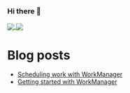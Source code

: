 ### Hi there 👋

<!--
**AlankritaShah/AlankritaShah** is a ✨ _special_ ✨ repository because its `README.md` (this file) appears on your GitHub profile.

Here are some ideas to get you started:

- 🔭 I’m currently working on ...
- 🌱 I’m currently learning ...
- 👯 I’m looking to collaborate on ...
- 🤔 I’m looking for help with ...
- 💬 Ask me about ...
- 📫 How to reach me: ...
- 😄 Pronouns: ...
- ⚡ Fun fact: ...
-->

<!--
![Alankrita's github stats](https://github-readme-stats.vercel.app/api?username=AlankritaShah&hide=issues&count_private=true&show_icons=true&theme=dracula)
[![Top Langs](https://github-readme-stats.vercel.app/api/top-langs/?username=AlankritaShah)](https://github.com/anuraghazra/github-readme-stats)
-->

<a href="https://github.com/anuraghazra/github-readme-stats">
  <img align="center" src="https://github-readme-stats.vercel.app/api?username=AlankritaShah&hide=issues&count_private=true&show_icons=true&theme=dracula" />
</a>
<a href="https://github.com/anuraghazra/convoychat">
  <img align="center" src="https://github-readme-stats.vercel.app/api/top-langs/?username=AlankritaShah" />
</a>

# Blog posts
<!-- BLOG-POST-LIST:START -->
- [Scheduling work with WorkManager](https://proandroiddev.com/scheduling-work-with-workmanager-42002df82a70?source=rss-4d986e34ba77------2)
- [Getting started with WorkManager](https://medium.com/@alankrita18.as/getting-started-with-workmanager-a9e32dc3d75c?source=rss-4d986e34ba77------2)
<!-- BLOG-POST-LIST:END -->
